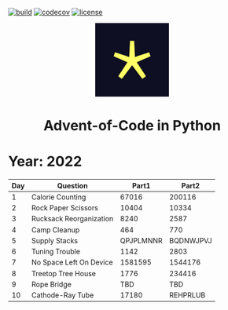 <div align="left">

[![build](https://github.com/amirhessam88/advent-of-code/actions/workflows/ci.yml/badge.svg)](https://github.com/amirhessam88/advent-of-code/actions/workflows/ci.yml)
[![codecov](https://codecov.io/gh/amirhessam88/advent-of-code/branch/master/graph/badge.svg?token=52TV7OGJOA)](https://codecov.io/gh/amirhessam88/advent-of-code)
[![license](https://img.shields.io/github/license/amirhessam88/advent-of-code)](https://github.com/amirhessam88/advent-of-code/blob/master/LICENSE/)

</div>

<p align="center">
  <a href="https://adventofcode.com">
    <img src="assets/logo.png" width="150"></img>
  </a>
</p>


<div align="center">
<h1 align="center">Advent-of-Code in Python</h1>
</div>

# Year: 2022

| Day | Question                | Part1     | Part2     |
| --- | ----------------------- | --------- | --------- |
| 1   | Calorie Counting        | 67016     | 200116    |
| 2   | Rock Paper Scissors     | 10404     | 10334     |
| 3   | Rucksack Reorganization | 8240      | 2587      |
| 4   | Camp Cleanup            | 464       | 770       |
| 5   | Supply Stacks           | QPJPLMNNR | BQDNWJPVJ |
| 6   | Tuning Trouble          | 1142      | 2803      |
| 7   | No Space Left On Device | 1581595   | 1544176   |
| 8   | Treetop Tree House      | 1776      | 234416    |
| 9   | Rope Bridge             | TBD       | TBD       |
| 10  | Cathode-Ray Tube        | 17180     | REHPRLUB  |